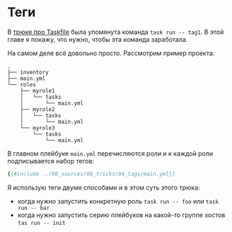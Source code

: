 # Теги

В [трюке про Taskfile](/06_tricks/03_using_taskfile) была упомянута команда `task run -- tag1`. В этой главе я покажу, что нужно, чтобы эта команда заработала.

На самом деле всё довольно просто. Рассмотрим пример проекта:

```
.
├── inventory
├── main.yml
└── roles
    ├── myrole1
    │   └── tasks
    │       └── main.yml
    ├── myrole2
    │   └── tasks
    │       └── main.yml
    └── myrole3
        └── tasks
            └── main.yml
```

В главном плейбуке `main.yml` перечисляются роли и к каждой роли подписывается набор тегов:

```yml
{{#include ../00_sources/06_tricks/04_tags/main.yml}}
```

Я использую теги двумя способами и в этом суть этого трюка:

- когда нужно запустить конкретную роль `task run -- foo` или `task run -- bar`
- когда нужно запустить серию плейбуков на какой-то группе хостов `tas run -- init`
